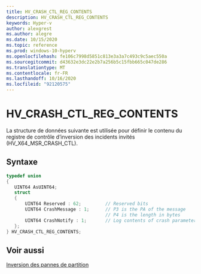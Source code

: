 ```yaml
---
title: HV_CRASH_CTL_REG_CONTENTS
description: HV_CRASH_CTL_REG_CONTENTS
keywords: Hyper-v
author: alexgrest
ms.author: alegre
ms.date: 10/15/2020
ms.topic: reference
ms.prod: windows-10-hyperv
ms.openlocfilehash: fe106c7998d5851c813e3a3a7c493c9c5aec550a
ms.sourcegitcommit: d43632e3dc22e2b7a256b5c15fbb665c047de286
ms.translationtype: MT
ms.contentlocale: fr-FR
ms.lasthandoff: 10/16/2020
ms.locfileid: "92120575"
---
```

# <a name="hv_crash_ctl_reg_contents"></a>HV_CRASH_CTL_REG_CONTENTS

La structure de données suivante est utilisée pour définir le contenu du registre de contrôle d’inversion des incidents invités (HV_X64_MSR_CRASH_CTL).

## <a name="syntax"></a>Syntaxe

 ```c
typedef union
{
    UINT64 AsUINT64;
    struct
    {
        UINT64 Reserved : 62;         // Reserved bits
        UINT64 CrashMessage : 1;      // P3 is the PA of the message
                                      // P4 is the length in bytes
        UINT64 CrashNotify : 1;       // Log contents of crash parameter
    };
} HV_CRASH_CTL_REG_CONTENTS;
 ```

## <a name="see-also"></a>Voir aussi

 [Inversion des pannes de partition](../partition-properties.md#partition-crash-enlightenment)